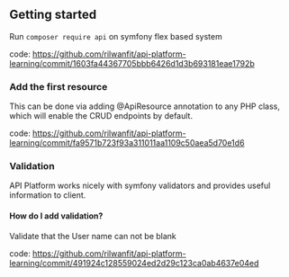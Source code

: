 ## Getting started

Run `composer require api` on symfony flex based system

code: https://github.com/rilwanfit/api-platform-learning/commit/1603fa44367705bbb6426d1d3b693181eae1792b

### Add the first resource

This can be done via adding @ApiResource annotation to any PHP class, which will enable the CRUD endpoints by default.

code: https://github.com/rilwanfit/api-platform-learning/commit/fa9571b723f93a311011aa1109c50aea5d70e1d6

### Validation

API Platform works nicely with symfony validators and provides useful information to client.

#### How do I add validation?

Validate that the User name can not be blank

code: https://github.com/rilwanfit/api-platform-learning/commit/491924c128559024ed2d29c123ca0ab4637e04ed